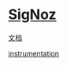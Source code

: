 # [SigNoz](https://signoz.io/)

[文档](https://signoz.io/docs/)

[instrumentation](https://signoz.io/docs/instrumentation/)
